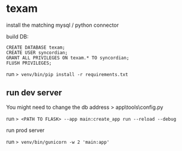 # texam

install the matching mysql / python connector

build DB:

```
CREATE DATABASE texam;
CREATE USER syncordian;
GRANT ALL PRIVILEGES ON texam.* TO syncordian;
FLUSH PRIVILEGES;
```

run `> venv/bin/pip install -r requirements.txt`

## run dev server

You might need to change the db address > app\tools\config.py

run `> <PATH TO FLASK> --app main:create_app run --reload --debug`

run prod server

run `> venv/bin/gunicorn -w 2 'main:app'`